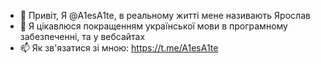 - 👋 Привіт, Я @A1esA1te, в реальному житті мене називають Ярослав
- 👀 Я цікавлюся покращенням української мови в програмному забезпеченні, та у вебсайтах
- 📫 Як зв'язатися зі мною: https://t.me/A1esA1te
